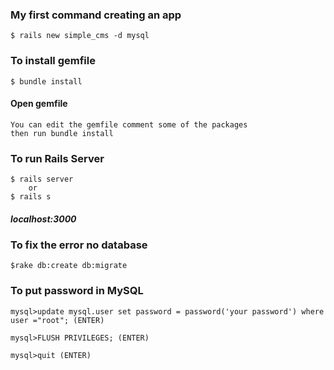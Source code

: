 ### My first command creating an app

    $ rails new simple_cms -d mysql
    
### To install gemfile
    
    $ bundle install

#### Open gemfile

    You can edit the gemfile comment some of the packages
    then run bundle install 

### To run Rails Server

    $ rails server
        or
    $ rails s

##### **localhost:3000**
    
### To fix the error no database

    $rake db:create db:migrate

### To put password in MySQL

    mysql>update mysql.user set password = password('your password') where user ="root"; (ENTER)
    
    mysql>FLUSH PRIVILEGES; (ENTER)
    
    mysql>quit (ENTER)